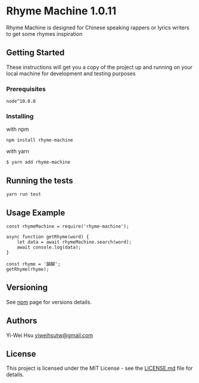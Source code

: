 # Rhyme Machine 1.0.11
Rhyme Machine is designed for Chinese speaking rappers or lyrics writers to get some rhymes inspiration 

## Getting Started

These instructions will get you a copy of the project up and running on your local machine for development and testing purposes

### Prerequisites

```
node^10.0.0
```

### Installing

with npm 
```
npm install rhyme-machine
```

with yarn
```
$ yarn add rhyme-machine
```

## Running the tests

```
yarn run test
```

## Usage Example 

```
const rhymeMachine = require('rhyme-machine');

async function getRhyme(word) {
	let data = await rhymeMachine.search(word);
	await console.log(data);
}

const rhyme = '韻腳';
getRhyme(rhyme);
```

## Versioning

See [npm](https://www.npmjs.com/package/rhyme-machine) page for versions details.

## Authors

Yi-Wei Hsu
yiweihsutw@gmail.com

## License

This project is licensed under the MIT License - see the [LICENSE.md](LICENSE) file for details.